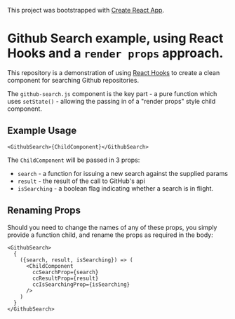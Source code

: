 This project was bootstrapped with
[Create React App](https://github.com/facebook/create-react-app).

# Github Search example, using React Hooks and a `render props` approach.

This repository is a demonstration of using
[React Hooks](https://reactjs.org/docs/hooks-reference.html) to create a clean
component for searching Github repositories.

The `github-search.js` component is the key part - a pure function which uses
`setState()` - allowing the passing in of a "render props" style child
component.

## Example Usage

```
<GithubSearch>{ChildComponent}</GithubSearch>
```

The `ChildComponent` will be passed in 3 props:

- `search` - a function for issuing a new search against the supplied params
- `result` - the result of the call to GitHub's api
- `isSearching` - a boolean flag indicating whether a search is in flight.

## Renaming Props

Should you need to change the names of any of these props, you simply provide a
function child, and rename the props as required in the body:

```
<GithubSearch>
  {
    ({search, result, isSearching}) => (
      <ChildComponent
        ccSearchProp={search}
        ccResultProp={result}
        ccIsSearchingProp={isSearching}
      />
    )
  }
</GithubSearch>
```

